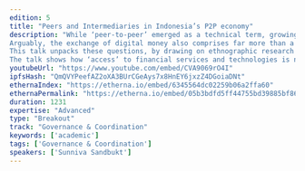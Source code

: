 ```yaml
---
edition: 5
title: "Peers and Intermediaries in Indonesia’s P2P economy"
description: "While ‘peer-to-peer’ emerged as a technical term, growing traction means it is increasingly used to describe a wide variety of complex socio-economic transactions. Anthropologist Keith Hart observed that “A lot more circulates with money than the goods and services it buys. Money conveys meanings and these tell us how we make the communities we live in.” 
Arguably, the exchange of digital money also comprises far more than a simple financial transaction, and far more than can be summarised in an elegant acronym. Who are these so-called peers? Who are these (multiple) intermediaries, subtly obfuscated behind the ‘2’, and why do people rely on them? And what does disintermediation mean in such a context? 
This talk unpacks these questions, by drawing on ethnographic research on the use of digital payments in Yogyakarta, Indonesia. It analyses the various relationships between different types of users and the power and responsibility that the intermediaries have in configuring socio-economic dynamics when developing technology. 
The talk shows how ‘access’ to financial services and technologies is neither a binary nor static category. Rather, providing a viable technological alternative to conventional financial services means supporting people’s ability to transition flexibly between forms of digital and tangible money."
youtubeUrl: "https://www.youtube.com/embed/CVA9069rO4I"
ipfsHash: "QmQVYPeefAZ2oXA3BUrCGeAys7x8HnEY6jxzZ4DGoiaDNt"
ethernaIndex: "https://etherna.io/embed/6345564dc02259b06a2ffa60"
ethernaPermalink: "https://etherna.io/embed/05b3bdfd5ff44755bd39885bf86e11a7c7eef86ede55ad945eb3a70601f28c66"
duration: 1231
expertise: "Advanced"
type: "Breakout"
track: "Governance & Coordination"
keywords: ['academic']
tags: ['Governance & Coordination']
speakers: ['Sunniva Sandbukt']
---
```

